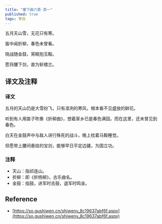 ```yaml
---
title: "塞下曲六首·其一"
published: true
tags: 李白
---
```


五月天山雪，无花只有寒。

笛中闻折柳，春色未曾看。

晓战随金鼓，宵眠抱玉鞍。

愿将腰下剑，直为斩楼兰。

## 译文及注释

### 译文

五月的天山仍是大雪纷飞，只有凛冽的寒风，根本看不见盛放的鲜花。

听到有人用笛子吹奏《折柳曲》，想着家乡已是春色满园，而在这里，还未曾见到春色。

白天在金鼓声中与敌人进行殊死的战斗，晚上枕着马鞍睡觉。

​但愿带上腰间悬挂的宝剑，能够早日平定边疆，为国立功。

### 注释

- 天山：指祁连山。
- 折柳：即《折杨柳》，古乐曲名。
- 金鼓：指鼓，进军时击鼓，退军时鸣金。

## Reference

- [https://so.gushiwen.cn/shiwenv_8c19637abf6f.aspx](https://so.gushiwen.cn/shiwenv_8c19637abf6f.aspx)